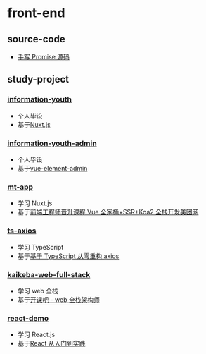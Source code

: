 # front-end

## source-code

- [手写 Promise 源码](https://gitee.com/BesLlyg/bestlyg-projects/tree/master/front-end/source-code/promise.js)

## study-project

### [information-youth](https://gitee.com/BesLlyg/bestlyg-projects/tree/information-youth)

- 个人毕设
- 基于[Nuxt.js](https://zh.nuxtjs.org)

### [information-youth-admin](https://gitee.com/BesLlyg/bestlyg-projects/tree/information-youth-admin)

- 个人毕设
- 基于[vue-element-admin](https://panjiachen.gitee.io/vue-element-admin-site/zh/)

### [mt-app](https://gitee.com/BesLlyg/bestlyg-projects/tree/mt-app)

- 学习 Nuxt.js
- 基于[前端工程师晋升课程 Vue 全家桶+SSR+Koa2 全栈开发美团网](https://coding.imooc.com/class/280.html)

### [ts-axios](https://gitee.com/BesLlyg/bestlyg-projects/tree/ts-axios)

- 学习 TypeScript
- 基于[基于 TypeScript 从零重构 axios](https://coding.imooc.com/class/330.html)

### [kaikeba-web-full-stack](https://gitee.com/BesLlyg/bestlyg-projects/tree/kaikeba-web-full-stack)

- 学习 web 全栈
- 基于[开课吧 - web 全栈架构师](https://www.kaikeba.com/vipcourse/web)

### [react-demo](https://gitee.com/BesLlyg/bestlyg-projects/tree/react-demo)

- 学习 React.js
- 基于[React 从入门到实践](https://yunp.top/p/v/1512)
